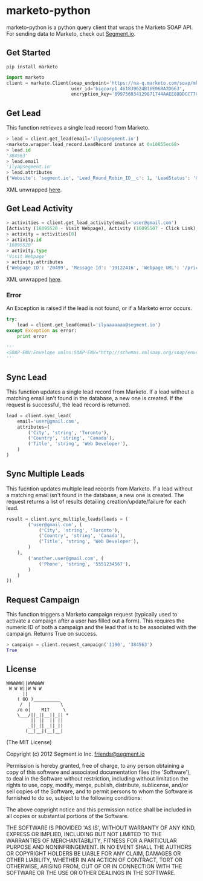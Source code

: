 marketo-python
==============

marketo-python is a python query client that wraps the Marketo SOAP API. For sending data to Marketo, check out [Segment.io](https://segment.io).

## Get Started

```
pip install marketo
```

```python
import marketo
client = marketo.Client(soap_endpoint='https://na-q.marketo.com/soap/mktows/2_0',
                        user_id='bigcorp1_461839624B16E06BA2D663',
                        encryption_key='899756834129871744AAEE88DDCC77CDEEDEC1AAAD66')
```

## Get Lead

This function retrieves a single lead record from Marketo.

```python
> lead = client.get_lead(email='ilya@segment.io')
<marketo.wrapper.lead_record.LeadRecord instance at 0x10855ec68>
> lead.id
'384563'
> lead.email
'ilya@segment.io'
> lead.attributes
{'Website': 'segment.io', 'Lead_Round_Robin_ID__c': 1, 'LeadStatus': 'Open', 'InferredCountry': 'United States', 'LeadScore': 20, 'FirstName': 'Ilya', 'AnonymousIP': '64.181.3.19', 'LastName': 'Volodarsky', 'Company': 'mkto', 'Created_Time__c': '2012-10-15 19:01:26Z', 'InferredCompany': 'Comcast Cable', 'Phone': '222-222-2222', 'Created_Timestamp__c': '2012-10-15T14:01:26-05:00', 'Lead_Assignment_Number__c': '3114', 'Referrer__c': 'drc'}
```

XML unwrapped [here](https://github.com/segmentio/marketo-python/blob/master/marketo/wrapper/lead_record.py).

## Get Lead Activity

```python
> activities = client.get_lead_activity(email='user@gmail.com')
[Activity (16095520 - Visit Webpage), Activity (16095507 - Click Link), Activity (16095506 - Click Link)]
> activity = activities[0]
> activity.id
'16095520'
> activity.type
'Visit Webpage'
> activity.attributes
{'Webpage ID': '20499', 'Message Id': '19122416', 'Webpage URL': '/pricing', 'Lead ID': '1474562', 'Query Parameters': None, 'Referrer URL': 'https://company.com/appointments/', 'Client IP Address': '61.183.85.141', 'User Agent': 'Mozilla/5.0 (Macintosh; Intel Mac OS X 10_8_2) AppleWebKit/537.17 (KHTML, like Gecko) Chrome/24.0.1312.57 Safari/537.17', 'Created At': '2013-02-11 16:19:48'}
```

XML unwrapped [here](https://github.com/segmentio/marketo-python/blob/master/marketo/wrapper/get_lead_activity.py).

### Error

An Exception is raised if the lead is not found, or if a Marketo error occurs.

```python
try:
    lead = client.get_lead(email='ilyaaaaaaa@segment.io')
except Exception as error:
    print error

'''
<SOAP-ENV:Envelope xmlns:SOAP-ENV="http://schemas.xmlsoap.org/soap/envelope/"><SOAP-ENV:Body><SOAP-ENV:Fault><faultcode>SOAP-ENV:Client</faultcode><faultstring>20103 - Lead not found</faultstring><detail><ns1:serviceException xmlns:ns1="http://www.marketo.com/mktows/"><name>mktServiceException</name><message>No lead found with EMAIL = ilyaaaaaaa@segment.io (20103)</message><code>20103</code></ns1:serviceException></detail></SOAP-ENV:Fault></SOAP-ENV:Body></SOAP-ENV:Envelope>
'''
```

## Sync Lead

This function updates a single lead record from Marketo. If a lead without a matching email isn't found in the database, a new one is created. If the request is successful, the lead record is returned.

```python
lead = client.sync_lead(
    email='user@gmail.com',
    attributes=(
        ('City', 'string', 'Toronto'),
        ('Country', 'string', 'Canada'),
        ('Title', 'string', 'Web Developer'),
    )
)
```

## Sync Multiple Leads

This fucntion updates multiple lead records from Marketo.  If a lead without a matching email isn't found in the database, a new one is created.  The request returns a list of results detailing creation/update/failure for each lead.

```python
result = client.sync_multiple_leads(leads = (
		('user@gmail.com', (
			('City', 'string', 'Toronto'),
			('Country', 'string', 'Canada'),
			('Title', 'string', 'Web Developer'),
		)
	),
		('another.user@gmail.com', (
			('Phone', 'string', '5551234567'),
		)
	)
))
```

## Request Campaign

This function triggers a Marketo campaign request (typically used to activate a campaign after a user has filled out a form). This requires the numeric ID of both a campaign and the lead that is to be associated with the campaign. Returns True on success.

```python
> campaign = client.request_campaign('1190', '384563')
True
```

## License

```
WWWWWW||WWWWWW
 W W W||W W W
      ||
    ( OO )__________
     /  |           \
    /o o|    MIT     \
    \___/||_||__||_|| *
         || ||  || ||
        _||_|| _||_||
       (__|__|(__|__|
```

(The MIT License)

Copyright (c) 2012 Segment.io Inc. <friends@segment.io>

Permission is hereby granted, free of charge, to any person obtaining a copy of this software and associated documentation files (the 'Software'), to deal in the Software without restriction, including without limitation the rights to use, copy, modify, merge, publish, distribute, sublicense, and/or sell copies of the Software, and to permit persons to whom the Software is furnished to do so, subject to the following conditions:

The above copyright notice and this permission notice shall be included in all copies or substantial portions of the Software.

THE SOFTWARE IS PROVIDED 'AS IS', WITHOUT WARRANTY OF ANY KIND, EXPRESS OR IMPLIED, INCLUDING BUT NOT LIMITED TO THE WARRANTIES OF MERCHANTABILITY, FITNESS FOR A PARTICULAR PURPOSE AND NONINFRINGEMENT. IN NO EVENT SHALL THE AUTHORS OR COPYRIGHT HOLDERS BE LIABLE FOR ANY CLAIM, DAMAGES OR OTHER LIABILITY, WHETHER IN AN ACTION OF CONTRACT, TORT OR OTHERWISE, ARISING FROM, OUT OF OR IN CONNECTION WITH THE SOFTWARE OR THE USE OR OTHER DEALINGS IN THE SOFTWARE.

